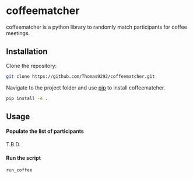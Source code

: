 # coffeematcher

coffeematcher is a python library to randomly match participants for coffee meetings.

## Installation

Clone the repository:
```bash
git clone https://github.com/Thomas9292/coffeematcher.git
```

Navigate to the project folder and use [pip](https://pip.pypa.io/en/stable/) to install coffeematcher.

```bash
pip install -e .
```

## Usage

#### Populate the list of participants
T.B.D.

#### Run the script
```bash
run_coffee
```
